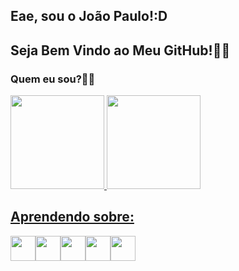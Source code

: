 
## Eae, sou o João Paulo!:D
## Seja Bem Vindo ao Meu GitHub!👨‍💻

### Quem eu sou?:pouting_man:


<a href="https://github.com/joaopaulonr">
<img height="150em" src="https://github-readme-stats.vercel.app/api/top-langs/?username=joaopaulonr&layout=compact&langs_count=7&theme=dracula"/> <img height="150em" src="https://github-readme-stats.vercel.app/api?username=joaopaulonr&show_icons=true&theme=dracula&include_all_commits=true&count_private=true"/>


## Aprendendo sobre: 
<img src="https://cdn.jsdelivr.net/gh/devicons/devicon/icons/cplusplus/cplusplus-plain.svg" width="40" height="40"/><img src="https://cdn.jsdelivr.net/gh/devicons/devicon/icons/postgresql/postgresql-plain-wordmark.svg" width="40" height="40"/><img src="https://cdn.jsdelivr.net/gh/devicons/devicon/icons/git/git-original.svg" width="40" height="40"/><img src="https://cdn.jsdelivr.net/gh/devicons/devicon/icons/bash/bash-plain.svg" width="40" height="40"/><img src="https://cdn.jsdelivr.net/gh/devicons/devicon/icons/amazonwebservices/amazonwebservices-plain-wordmark.svg" width="40" height="40"/>
